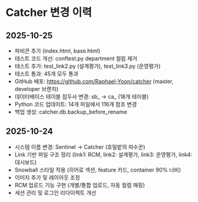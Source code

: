 # Catcher 변경 이력

## 2025-10-25
- 파비콘 추가 (index.html, base.html)
- 테스트 코드 개선: conftest.py department 컬럼 제거
- 테스트 추가: test_link2.py (설계평가), test_link3.py (운영평가)
- 테스트 통과: 45개 모두 통과
- GitHub 배포: https://github.com/Raphael-Yoon/catcher (master, developer 브랜치)
- 데이터베이스 테이블 접두사 변경: sb_ → ca_ (18개 테이블)
- Python 코드 업데이트: 14개 파일에서 116개 참조 변경
- 백업 생성: catcher.db.backup_before_rename

## 2025-10-24
- 시스템 이름 변경: Sentinel → Catcher (호밀밭의 파수꾼)
- Link 기반 파일 구조 정리 (link1: RCM, link2: 설계평가, link3: 운영평가, link4: 대시보드)
- Snowball 스타일 적용 (히어로 섹션, feature 카드, container 90% 너비)
- 이미지 추가 및 레이아웃 조정
- RCM 업로드 기능 구현 (개별/통합 업로드, 자동 컬럼 매핑)
- 세션 관리 및 로그인 리다이렉트 개선
